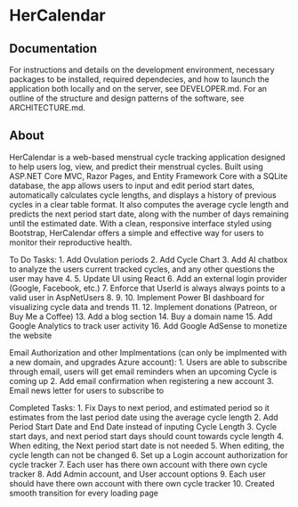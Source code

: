 

# HerCalendar

## Documentation
 For instructions and details on the development environment, necessary packages to be installed, required dependecies, and how to 
launch the application both locally and on the server, see DEVELOPER.md. For an outline of the structure and design patterns of 
the software, see ARCHITECTURE.md.

## About 
HerCalendar is a web-based menstrual cycle tracking application designed to help users log, view, and predict their menstrual cycles.
Built using ASP.NET Core MVC, Razor Pages, and Entity Framework Core with a SQLite database, the app allows users to input and edit 
period start dates, automatically calculates cycle lengths, and displays a history of previous cycles in a clear table format. 
It also computes the average cycle length and predicts the next period start date, along with the number of days remaining until 
the estimated date. With a clean, responsive interface styled using Bootstrap, HerCalendar offers a simple and effective way for 
users to monitor their reproductive health.


To Do Tasks:
	1. Add Ovulation periods
	2. Add Cycle Chart
	3. Add AI chatbox to analyze the users current tracked cycles, and any other questions the user may have
	4. 
	5. Update UI using React
    6. Add an external login provider (Google, Facebook, etc.)
	7. Enforce that UserId is always always points to a valid user in AspNetUsers
	8. 
	9. 
	10. Implement Power BI dashboard for visualizing cycle data and trends
	11. 
	12. Implement donations (Patreon, or Buy Me a Coffee)
	13. Add a blog section
	14. Buy a domain name
	15. Add Google Analytics to track user activity
	16. Add Google AdSense to monetize the website


Email Authorization and other Implmentations (can only be implmented with a new domain, and upgrades Azure account):
	1. Users are able to subscribe through email, users will get email reminders when an upcoming Cycle is coming up
	2. Add email confirmation when registering a new account
	3. Email news letter for users to subscribe to


Completed Tasks:
	1. Fix Days to next period, and estimated period so it estimates from the last period date using the average cycle length
	2. Add Period Start Date and End Date instead of inputing Cycle Length
	3. Cycle start days, and next period start days should count towards cycle length
	4. When editing, the Next period start date is not needed
	5. When editing, the cycle length can not be changed
	6. Set up a Login account authorization for cycle tracker
	7. Each user has there own account with there own cycle tracker
	8. Add Admin account, and User account options
	9. Each user should have there own account with there own cycle tracker
	10. Created smooth transition for every loading page
